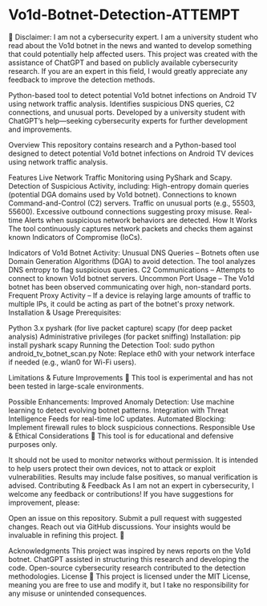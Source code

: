 # Vo1d-Botnet-Detection-ATTEMPT

🚨 Disclaimer: I am not a cybersecurity expert. I am a university student who read about the Vo1d botnet in the news and wanted to develop something that could potentially help affected users. This project was created with the assistance of ChatGPT and based on publicly available cybersecurity research. If you are an expert in this field, I would greatly appreciate any feedback to improve the detection methods.

Python-based tool to detect potential Vo1d botnet infections on Android TV using network traffic analysis. Identifies suspicious DNS queries, C2 connections, and unusual ports. Developed by a university student with ChatGPT’s help—seeking cybersecurity experts for further development and improvements.

Overview
This repository contains research and a Python-based tool designed to detect potential Vo1d botnet infections on Android TV devices using network traffic analysis.

Features
Live Network Traffic Monitoring using PyShark and Scapy.
Detection of Suspicious Activity, including:
High-entropy domain queries (potential DGA domains used by Vo1d botnet).
Connections to known Command-and-Control (C2) servers.
Traffic on unusual ports (e.g., 55503, 55600).
Excessive outbound connections suggesting proxy misuse.
Real-time Alerts when suspicious network behaviors are detected.
How It Works
The tool continuously captures network packets and checks them against known Indicators of Compromise (IoCs).

Indicators of Vo1d Botnet Activity:
Unusual DNS Queries – Botnets often use Domain Generation Algorithms (DGA) to avoid detection. The tool analyzes DNS entropy to flag suspicious queries.
C2 Communications – Attempts to connect to known Vo1d botnet servers.
Uncommon Port Usage – The Vo1d botnet has been observed communicating over high, non-standard ports.
Frequent Proxy Activity – If a device is relaying large amounts of traffic to multiple IPs, it could be acting as part of the botnet's proxy network.
Installation & Usage
Prerequisites:

Python 3.x
pyshark (for live packet capture)
scapy (for deep packet analysis)
Administrative privileges (for packet sniffing)
Installation:
pip install pyshark scapy
Running the Detection Tool:
sudo python android_tv_botnet_scan.py
Note: Replace eth0 with your network interface if needed (e.g., wlan0 for Wi-Fi users).

Limitations & Future Improvements
🚧 This tool is experimental and has not been tested in large-scale environments.

Possible Enhancements:
Improved Anomaly Detection: Use machine learning to detect evolving botnet patterns.
Integration with Threat Intelligence Feeds for real-time IoC updates.
Automated Blocking: Implement firewall rules to block suspicious connections.
Responsible Use & Ethical Considerations
🔴 This tool is for educational and defensive purposes only.

It should not be used to monitor networks without permission.
It is intended to help users protect their own devices, not to attack or exploit vulnerabilities.
Results may include false positives, so manual verification is advised.
Contributing & Feedback
As I am not an expert in cybersecurity, I welcome any feedback or contributions! If you have suggestions for improvement, please:

Open an issue on this repository.
Submit a pull request with suggested changes.
Reach out via GitHub discussions.
Your insights would be invaluable in refining this project. 🚀

Acknowledgments
This project was inspired by news reports on the Vo1d botnet.
ChatGPT assisted in structuring this research and developing the code.
Open-source cybersecurity research contributed to the detection methodologies.
License
📜 This project is licensed under the MIT License, meaning you are free to use and modify it, but I take no responsibility for any misuse or unintended consequences.
